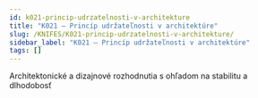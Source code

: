 ```yaml
---
id: k021-princip-udrzatelnosti-v-architekture
title: "K021 – Princíp udržateľnosti v architektúre"
slug: /KNIFES/K021-princip-udrzatelnosti-v-architekture/
sidebar_label: "K021 – Princíp udržateľnosti v architektúre"
tags: []
---
```


Architektonické a dizajnové rozhodnutia s ohľadom na stabilitu a dlhodobosť

